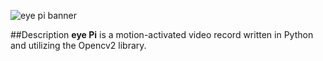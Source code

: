 ![eye pi banner](https://cloud.githubusercontent.com/assets/17185335/17948419/802f4b54-6a59-11e6-8470-6a05f30366ca.png)


##Description
**eye Pi** is a motion-activated video record written in Python and utilizing the Opencv2 library. 
